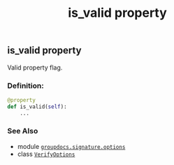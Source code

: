 ﻿---
title: is_valid property
second_title: GroupDocs.Signature for Python via .NET API References
description: 
type: docs
url: /python-net/groupdocs.signature.options/verifyoptions/is_valid/
is_root: false
weight: 50
---

## is_valid property


Valid property flag.
### Definition:
```python
@property
def is_valid(self):
    ...
```

### See Also
* module [`groupdocs.signature.options`](../../)
* class [`VerifyOptions`](/signature/python-net/groupdocs.signature.options/verifyoptions)
